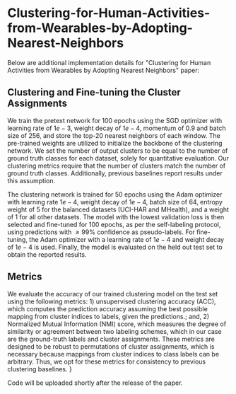 # Clustering-for-Human-Activities-from-Wearables-by-Adopting-Nearest-Neighbors

Below are additional implementation details for "Clustering for Human Activities from Wearables by Adopting Nearest Neighbors" paper:

## Clustering and Fine-tuning the Cluster Assignments
We train the pretext network for 100 epochs using the SGD optimizer with learning rate of $1e-3$, weight decay of $1e-4$, momentum of 0.9 and batch size of 256, and store the top-20 nearest neighbors of each window. 
The pre-trained weights are utilized to initialize the backbone of the clustering network. 
We set the number of output clusters to be equal to the number of ground truth classes for each dataset, solely for quantitative evaluation. 
Our clustering metrics require that the number of clusters match the number of ground truth classes. 
Additionally, previous baselines report results under this assumption. 

The clustering network is trained for 50 epochs using the Adam optimizer with learning rate $1e-4$, weight decay of $1e-4$, batch size of 64, entropy weight of 5 for the balanced datasets (UCI-HAR and MHealth), and a weight of 1 for all other datasets. 
The model with the lowest validation loss is then selected and fine-tuned for 100 epochs, as per the self-labeling protocol, using predictions with $\geq99\%$ confidence as pseudo-labels. 
For fine-tuning, the Adam optimizer with a learning rate of $1e-4$ and weight decay of $1e-4$ is used. 
Finally, the model is evaluated on the held out test set to obtain the reported results.

## Metrics
We evaluate the accuracy of our trained clustering model on the test set using the following metrics: 1) unsupervised clustering accuracy (ACC), which computes the prediction accuracy assuming the best possible mapping from cluster indices to labels, given the predictions.; and, 2) Normalized Mutual Information (NMI) score, which measures the degree of similarity or agreement between two labeling schemes, which in our case are the ground-truth labels and cluster assignments. 
These metrics are designed to be robust to permutations of cluster assignments, which is necessary because mappings from cluster indices to class labels can be arbitrary. Thus, we opt for these metrics for consistency to previous clustering baselines.
}

Code will be uploaded shortly after the release of the paper.
